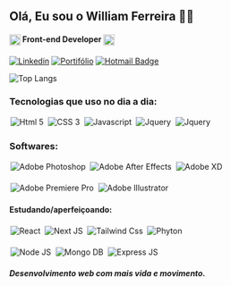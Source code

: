 ## Olá, Eu sou o William Ferreira 👋🏻
#### <img style="width: 20px" align="center" alt="Html 5" src="https://github.com/william-fs/william-fs/assets/33045444/68fe7c9e-cc5d-4a60-8d6d-a72d26676917"> Front-end Developer <img style="width: 20px" align="center" alt="Html 5" src="https://github.com/william-fs/william-fs/assets/33045444/68fe7c9e-cc5d-4a60-8d6d-a72d26676917">



[![Linkedin](https://img.shields.io/badge/-LinkedIn-blue?style=flat-square&logo=Linkedin&logoColor=white)](https://www.linkedin.com/in/william-ferreira-1b5676121/)
[![Portifólio](https://img.shields.io/badge/wfdevmotion-^-blue.svg)](https://wfdevmotion.com.br/)
[![Hotmail Badge](https://img.shields.io/badge/-Hotmail-0078D4?style=flat-square&logo=microsoft-outlook&logoColor=white&link=mailto:wfs19@live.com)](mailto:wfs19@live.com)

![Top Langs](https://github-readme-stats.vercel.app/api/top-langs/?username=william-fs&layout=compact&theme=tokyonight)

### Tecnologias que uso no dia a dia:
<div style="display: inline_block">
    <img style="padding: 2px;" align="center" alt="Html 5" src="https://img.shields.io/badge/HTML5-E34F26?style=for-the-badge&logo=html5&logoColor=white"> 
    <img style="padding: 2px;" align="center" alt="CSS 3" src="https://img.shields.io/badge/CSS3-1572B6?style=for-the-badge&logo=css3&logoColor=white">
    <img style="padding: 2px;" align="center" alt="Javascript" src="https://img.shields.io/badge/JavaScript-F7DF1E?style=for-the-badge&logo=javascript&logoColor=black">
    <img style="padding: 2px;" align="center" alt="Jquery" src="https://img.shields.io/badge/jQuery-0769AD?style=for-the-badge&logo=jquery&logoColor=white">
    <img style="padding: 2px;" align="center" alt="Jquery" src="https://img.shields.io/badge/Bootstrap-563D7C?style=for-the-badge&logo=bootstrap&logoColor=white">
    <br/>
</div>

### Softwares:
<div style="display: inline_block;">
    <img style="padding: 2px;" align="center" alt="Adobe Photoshop" src="https://img.shields.io/badge/Adobe%20Photoshop-31A8FF?style=for-the-badge&logo=Adobe%20Photoshop&logoColor=black"> 
    <img style="padding: 2px;" align="center" alt="Adobe After Effects" src="https://img.shields.io/badge/Adobe%20after%20affects-CF96FD?style=for-the-badge&logo=Adobe%20after%20effects&logoColor=393665"> 
     <img style="padding: 2px;" align="center" alt="Adobe XD" src="https://img.shields.io/badge/Adobe%20XD-470137?style=for-the-badge&logo=Adobe%20XD&logoColor=#FF61F6"> 
</div>
<br>
<div style="display: inline_block">
    <img style="padding: 2px;" align="center" alt="Adobe Premiere Pro" src="https://img.shields.io/badge/Adobe%20Premiere%20Pro-9999FF?style=for-the-badge&logo=Adobe%20Premiere%20Pro&logoColor=white">
    <img style="padding: 2px;" align="center" alt="Adobe Illustrator" src="https://img.shields.io/badge/Adobe%20Illustrator-FF9A00?style=for-the-badge&logo=adobe%20illustrator&logoColor=white">   
</div>

#### Estudando/aperfeiçoando:

<div style="display: inline_block">
    <img style="padding: 2px;" align="center" alt="React" src="https://img.shields.io/badge/React-20232A?style=for-the-badge&logo=react&logoColor=61DAFB">
    <img style="padding: 2px;" align="center" alt="Next JS" src="https://img.shields.io/badge/Next-black?style=for-the-badge&logo=next.js&logoColor=white">
    <img style="padding: 2px;" align="center" alt="Tailwind Css" src="https://img.shields.io/badge/Tailwind_CSS-38B2AC?style=for-the-badge&logo=tailwind-css&logoColor=white">
    <img style="padding: 2px;" align="center" alt="Phyton" src="https://img.shields.io/badge/Python-3776AB?style=for-the-badge&logo=python&logoColor=white">
</div>
<br>
<div style="display: inline_block">
    <img style="padding: 2px;" align="center" alt="Node JS" src="https://img.shields.io/badge/Node.js-43853D?style=for-the-badge&logo=node.js&logoColor=white">
    <img style="padding: 2px;" align="center" alt="Mongo DB" src="https://img.shields.io/badge/MongoDB-4EA94B?style=for-the-badge&logo=mongodb&logoColor=white">
    <img style="padding: 2px;" align="center" alt="Express JS" src="https://img.shields.io/badge/Express.js-404D59?style=for-the-badge">
</div>

##### Desenvolvimento web com mais vida e movimento.

